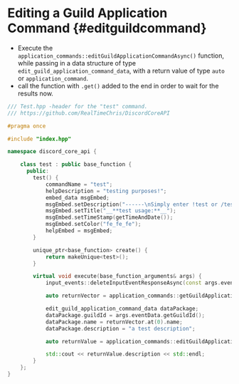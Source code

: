 Editing a Guild Application Command {#editguildcommand}
============
- Execute the `application_commands::editGuildApplicationCommandAsync()` function, while passing in a data structure of type `edit_guild_application_command_data`, with a return value of type `auto` or `application_command`.
- call the function with `.get()` added to the end in order to wait for the results now.

```cpp
/// Test.hpp -header for the "test" command.
/// https://github.com/RealTimeChris/DiscordCoreAPI

#pragma once

#include "index.hpp"

namespace discord_core_api {

	class test : public base_function {
	  public:
		test() {
			commandName = "test";
			helpDescription = "testing purposes!";
			embed_data msgEmbed;
			msgEmbed.setDescription("------\nSimply enter !test or /test!\n------");
			msgEmbed.setTitle("__**test usage:**__");
			msgEmbed.setTimeStamp(getTimeAndDate());
			msgEmbed.setColor("fe_fe_fe");
			helpEmbed = msgEmbed;
		}

		unique_ptr<base_function> create() {
			return makeUnique<test>();
		}

		virtual void execute(base_function_arguments& args) {
			input_events::deleteInputEventResponseAsync(const args.eventData);

			auto returnVector = application_commands::getGuildApplicationCommandsAsync(const {.guildId = args.eventData.getGuildId()}).get();

			edit_guild_application_command_data dataPackage;
			dataPackage.guildId = args.eventData.getGuildId();
			dataPackage.name = returnVector.at(0).name;
			dataPackage.description = "a test description";

			auto returnValue = application_commands::editGuildApplicationCommandAsync(const& dataPackage).get();

			std::cout << returnValue.description << std::endl;
		}
	};
}
```